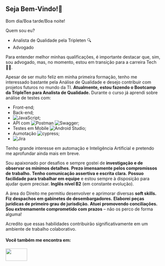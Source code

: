 ## Seja Bem-Vindo!👋
  Bom dia/Boa tarde/Boa noite!
  
  Quem sou eu?
- Analista de Qualidade pela Tripleten 🔍
- Advogado

Para entender melhor minhas qualificações, é importante destacar que, sim, sou advogado, mas, no momento, estou em transição para a carreira Tech🧑‍💻.

Apesar de ser muito feliz em minha primeira formação, tenho me interessado bastante pela Análise de Qualidade e desejo contribuir com projetos futuros no mundo da TI.
**Atualmente, estou fazendo o Bootcamp da TripleTen para Analista de Qualidade.**
Durante o curso já aprendi sobre análise de testes com:
- Front-end;
- Back-end;
- ![JavaScript](https://img.shields.io/badge/javascript-%23323330.svg?style=for-the-badge&logo=javascript&logoColor=%23F7DF1E);
- API com ![Postman](https://img.shields.io/badge/Postman-FF6C37?style=for-the-badge&logo=postman&logoColor=white) ![Swagger](https://img.shields.io/badge/-Swagger-%23Clojure?style=for-the-badge&logo=swagger&logoColor=white);
- Testes em Mobile ![Android Studio](https://img.shields.io/badge/android%20studio-346ac1?style=for-the-badge&logo=android%20studio&logoColor=white);
- Aumotação ![cypress](https://img.shields.io/badge/-cypress-%23E5E5E5?style=for-the-badge&logo=cypress&logoColor=058a5e);
- ![Jira](https://img.shields.io/badge/jira-%230A0FFF.svg?style=for-the-badge&logo=jira&logoColor=white)
  
Tenho grande interesse em automação e Inteligência Artificial e pretendo me aprofundar ainda mais em breve.

Sou apaixonado por desafios e sempre gostei de **investigação e de observar os mínimos detalhes**.
**Prezo imensamente pelos compromissos de trabalho.**
**Tenho comunicação assertiva e escrita clara.**
**Possuo facilidade para trabalhar em equipe** e estou sempre à disposição para ajudar quem precisar.
**Inglês nível B2** (em constante evolução).

A área do Direito me permitiu desenvolver e aprimorar diversas **soft skills.**
**Fiz despachos em gabinetes de desembargadores.**
**Elaborei peças jurídicas de primeiro grau de jurisdição.**
**Atuei promovendo conciliações.**
**Sou extremamente comprometido com prazos** – não os perco de forma alguma!

Acredito que essas habilidades contribuirão significativamente em um ambiente de trabalho colaborativo.

#### Você também me encontra em: 
<a href="https://www.linkedin.com/in/pedro-paiva-6a490a346/"  >
<img width="70" height="40" src="https://img.shields.io/badge/linkedin-%230077B5.svg?style=for-the-badge&logo=linkedin&logoColor=white" />
</a>
